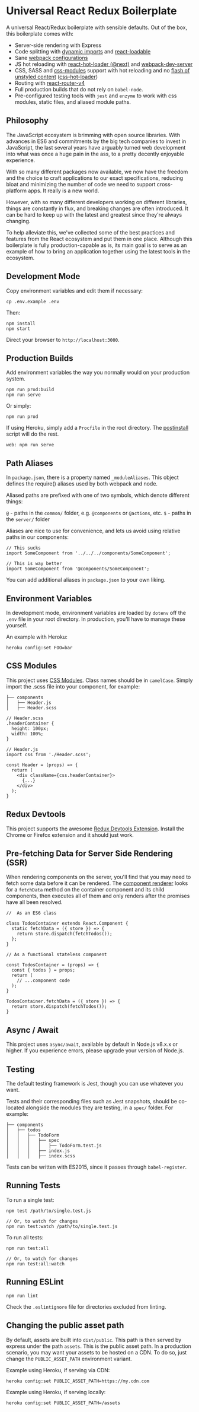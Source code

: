 # Universal React Redux Boilerplate

A universal React/Redux boilerplate with sensible defaults. Out of the box, this
boilerplate comes with:

- Server-side rendering with Express
- Code splitting with [dynamic imports](https://webpack.js.org/guides/code-splitting/#dynamic-imports) and [react-loadable](https://github.com/thejameskyle/react-loadable)
- Sane [webpack configurations](webpack/)
- JS hot reloading with [react-hot-loader (@next)](https://github.com/gaearon/react-hot-loader) and [webpack-dev-server](https://github.com/webpack/webpack-dev-server)
- CSS, SASS and [css-modules](https://github.com/css-modules/css-modules) support with hot reloading and no [flash of unstyled content](https://en.wikipedia.org/wiki/Flash_of_unstyled_content) ([css-hot-loader](https://github.com/shepherdwind/css-hot-loader))
- Routing with [react-router-v4](https://github.com/ReactTraining/react-router)
- Full production builds that do not rely on `babel-node`.
- Pre-configured testing tools with `jest` and `enzyme` to work with css modules, static files, and aliased module paths.

## Philosophy

The JavaScript ecosystem is brimming with open source libraries. With advances
in ES6 and commitments by the big tech companies to invest in JavaScript, the
last several years have arguably turned web development into what was once a
huge pain in the ass, to a pretty decently enjoyable experience.

With so many different packages now available, we now have the freedom and the
choice to craft applications to our exact specifications, reducing bloat and
minimizing the number of code we need to support cross-platform apps. It really
is a new world.

However, with so many different developers working on different libraries,
things are constantly in flux, and breaking changes are often introduced. It can
be hard to keep up with the latest and greatest since they're always changing.

To help alleviate this, we've collected some of the best practices and features
from the React ecosystem and put them in one place. Although this boilerplate is
fully production-capable as is, its main goal is to serve as an example of how
to bring an application together using the latest tools in the ecosystem.

## Development Mode

Copy environment variables and edit them if necessary:

```
cp .env.example .env
```

Then:

```
npm install
npm start
```

Direct your browser to `http://localhost:3000`.

## Production Builds

Add environment variables the way you normally would on your production system.

```
npm run prod:build
npm run serve
```

Or simply:

```
npm run prod
```

If using Heroku, simply add a `Procfile` in the root directory. The
[postinstall](postinstall.js) script will do the rest.

```
web: npm run serve
```

## Path Aliases

In `package.json`, there is a property named `_moduleAliases`. This object
defines the require() aliases used by both webpack and node.

Aliased paths are prefixed with one of two symbols, which denote different
things:

`@` - paths in the `common/` folder, e.g. `@components` or `@actions`, etc.
`$` - paths in the `server/` folder

Aliases are nice to use for convenience, and lets us avoid using relative paths
in our components:

```
// This sucks
import SomeComponent from '../../../components/SomeComponent';

// This is way better
import SomeComponent from '@components/SomeComponent';
```

You can add additional aliases in `package.json` to your own liking.

## Environment Variables

In development mode, environment variables are loaded by `dotenv` off the `.env`
file in your root directory. In production, you'll have to manage these
yourself.

An example with Heroku:

```
heroku config:set FOO=bar
```

## CSS Modules

This project uses [CSS Modules](https://github.com/css-modules/css-modules).
Class names should be in `camelCase`. Simply import the .scss file into your
component, for example:

```
├── components
│   ├── Header.js
│   ├── Header.scss
```

```
// Header.scss
.headerContainer {
  height: 100px;
  width: 100%;
}
```

```
// Header.js
import css from './Header.scss';

const Header = (props) => {
  return (
    <div className={css.headerContainer}>
      {...}
    </div>
  );
}

```

## Redux Devtools

This project supports the awesome [Redux Devtools Extension](https://github.com/zalmoxisus/redux-devtools-extension).
Install the Chrome or Firefox extension and it should just work.

## Pre-fetching Data for Server Side Rendering (SSR)

When rendering components on the server, you'll find that you may need to fetch
some data before it can be rendered. The [component renderer](server/renderer/handler.js)
looks for a `fetchData` method on the container component and its child
components, then executes all of them and only renders after the promises have
all been resolved.

```
//  As an ES6 class

class TodosContainer extends React.Component {
  static fetchData = ({ store }) => {
    return store.dispatch(fetchTodos());
  };
}

// As a functional stateless component

const TodosContainer = (props) => {
  const { todos } = props;
  return (
    // ...component code
  );
}

TodosContainer.fetchData = ({ store }) => {
  return store.dispatch(fetchTodos());
}
```

## Async / Await

This project uses `async/await`, available by default in Node.js v8.x.x or
higher. If you experience errors, please upgrade your version of Node.js.

## Testing

The default testing framework is Jest, though you can use whatever you want.

Tests and their corresponding files such as Jest snapshots, should be co-located
alongside the modules they are testing, in a `spec/` folder. For example:

```
├── components
│   ├── todos
│   │   ├── TodoForm
│   │   │   ├── spec
│   │   │   │   ├── TodoForm.test.js
│   │   │   ├── index.js
│   │   │   ├── index.scss
```

Tests can be written with ES2015, since it passes through `babel-register`.

## Running Tests

To run a single test:

```
npm test /path/to/single.test.js

// Or, to watch for changes
npm run test:watch /path/to/single.test.js
```

To run all tests:

```
npm run test:all

// Or, to watch for changes
npm run test:all:watch
```

## Running ESLint

```
npm run lint
```

Check the `.eslintignore` file for directories excluded from linting.

## Changing the public asset path

By default, assets are built into `dist/public`. This path is then served by
express under the path `assets`. This is the public asset path. In a production
scenario, you may want your assets to be hosted on a CDN. To do so, just change
the `PUBLIC_ASSET_PATH` environment variant.

Example using Heroku, if serving via CDN:

```
heroku config:set PUBLIC_ASSET_PATH=https://my.cdn.com
```

Example using Heroku, if serving locally:

```
heroku config:set PUBLIC_ASSET_PATH=/assets
```
